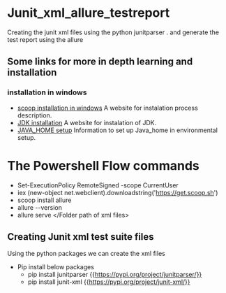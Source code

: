# Junit_xml_allure_testreport
Creating the junit xml files using the python junitparser . and generate the test report using the allure 

## Some links for more in depth learning and installation
### installation in windows
* [scoop installation in windows](https://www.onmsft.com/how-to/how-to-install-the-scoop-package-manager-in-windows-10) A website for instalation process description.
* [JDK installation](https://www.oracle.com/technetwork/java/javase/downloads/jdk13-downloads-5672538.html) A website for instalation of JDK.
* [JAVA_HOME setup](https://stackoverflow.com/questions/2619584/how-to-set-java-home-on-windows-7/17142065#17142065) Information to set up Java_home in environmental setup.

The Powershell Flow commands
==================
- Set-ExecutionPolicy RemoteSigned -scope CurrentUser
- iex (new-object net.webclient).downloadstring('https://get.scoop.sh')
- scoop install allure
- allure --version
- allure serve </Folder path of xml files>

Creating Junit xml test suite files
------------
Using the python packages we can create the xml files
- Pip install below packages
    - pip install junitparser {{https://pypi.org/project/junitparser/}}
    - pip install junit-xml   {{https://pypi.org/project/junit-xml/}}
    
